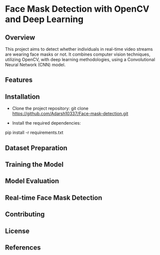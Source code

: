 # Face Mask Detection with OpenCV and Deep Learning

## Overview
This project aims to detect whether individuals in real-time video streams are wearing face masks or not. It combines computer vision techniques, utilizing OpenCV, with deep learning methodologies, using a Convolutional Neural Network (CNN) model.

## Features

## Installation
- Clone the project repository:
git clone https://github.com/Adarsh10337/Face-mask-detection.git

- Install the required dependencies:

pip install -r requirements.txt


## Dataset Preparation

## Training the Model

## Model Evaluation

## Real-time Face Mask Detection

## Contributing

## License

## References

